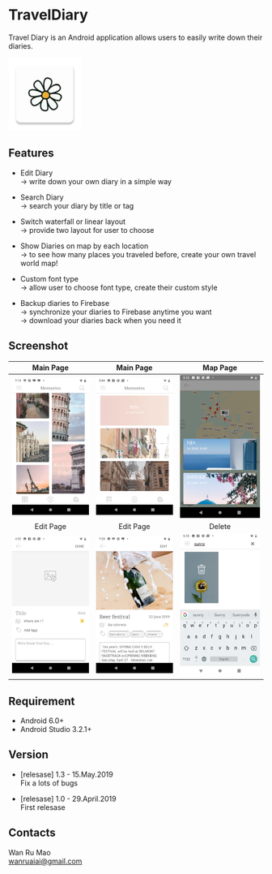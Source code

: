 # TravelDiary
Travel Diary is an Android application allows users to easily write down their diaries. 


[<img src="https://github.com/wannnn/TravelDiary/blob/master/app/src/main/res/mipmap-xxhdpi/ic_traveldiary_launcher.png" >](https://play.google.com/store/apps/details?id=com.claire.traveldiary)


## Features
* Edit Diary <br />
  -> write down your own diary in a simple way <br />
  
* Search Diary <br />
  -> search your diary by title or tag <br />
  
* Switch waterfall or linear layout <br />
  -> provide two layout for user to choose <br />
  
* Show Diaries on map by each location <br />
  -> to see how many places you traveled before, create your own travel world map!
  
* Custom font type <br />
  -> allow user to choose font type, create their custom style
  
* Backup diaries to Firebase <br />
  -> synchronize your diaries to Firebase anytime you want <br />
  -> download your diaries back when you need it



## Screenshot
Main Page                  |  Main Page                |   Map Page
:-------------------------:|:-------------------------:|:-------------------------:
![travel_diary_waterfall](https://github.com/wannnn/TravelDiary/blob/master/Screenshot_20190516-191935_Travel_Diary.png) |  ![travel_diary_linear](https://github.com/wannnn/TravelDiary/blob/master/Screenshot_20190510-170455_Travel_Diary.png) | ![travel_diary_map](https://github.com/wannnn/TravelDiary/blob/master/Screenshot_20190510-171316_Travel_Diary.png)
Edit Page                  |  Edit Page                |   Delete
![travel_diary_edit](https://github.com/wannnn/TravelDiary/blob/master/Screenshot_20190510-165535_Travel_Diary.png) |  ![travel_diary_show](https://github.com/wannnn/TravelDiary/blob/master/Screenshot_20190516-192858_Travel_Diary.png) | ![travel_diary_delete](https://github.com/wannnn/TravelDiary/blob/master/Screenshot_20190510-171524_Travel_Diary.png)


## Requirement
* Android 6.0+
* Android Studio 3.2.1+


## Version
* [relesase] 1.3 - 15.May.2019 <br />
  Fix a lots of bugs
  
* [relesase] 1.0 - 29.April.2019 <br />
  First relesase


## Contacts
Wan Ru Mao <br />
wanruaiai@gmail.com 
